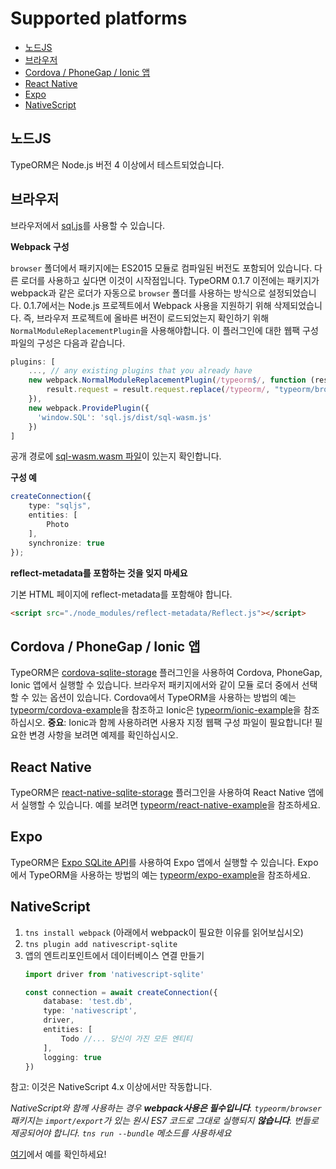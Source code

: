 # Supported platforms

- [노드JS](#노드js)
- [브라우저](#브라우저)
- [Cordova / PhoneGap / Ionic 앱](#cordova--phonegap--ionic-앱)
- [React Native](#react-native)
- [Expo](#expo)
- [NativeScript](#nativescript)

## 노드JS

TypeORM은 Node.js 버전 4 이상에서 테스트되었습니다.

## 브라우저

브라우저에서 [sql.js](https://sql.js.org)를 사용할 수 있습니다.

**Webpack 구성**

`browser` 폴더에서 패키지에는 ES2015 모듈로 컴파일된 버전도 포함되어 있습니다. 다른 로더를 사용하고 싶다면 이것이 시작점입니다. TypeORM 0.1.7 이전에는 패키지가 webpack과 같은 로더가 자동으로 `browser` 폴더를 사용하는 방식으로 설정되었습니다. 0.1.7에서는 Node.js 프로젝트에서 Webpack 사용을 지원하기 위해 삭제되었습니다. 즉, 브라우저 프로젝트에 올바른 버전이 로드되었는지 확인하기 위해 `NormalModuleReplacementPlugin`을 사용해야합니다. 이 플러그인에 대한 웹팩 구성 파일의 구성은 다음과 같습니다.

```js
plugins: [
    ..., // any existing plugins that you already have
    new webpack.NormalModuleReplacementPlugin(/typeorm$/, function (result) {
        result.request = result.request.replace(/typeorm/, "typeorm/browser");
    }),
    new webpack.ProvidePlugin({
      'window.SQL': 'sql.js/dist/sql-wasm.js'
    })
]
```

공개 경로에 [sql-wasm.wasm 파일](https://github.com/sql-js/sql.js/blob/master/README.md#downloadingusing)이 있는지 확인합니다.

**구성 예**

```typescript
createConnection({
    type: "sqljs",
    entities: [
        Photo
    ],
    synchronize: true
});
```

**reflect-metadata를 포함하는 것을 잊지 마세요**

기본 HTML 페이지에 reflect-metadata를 포함해야 합니다.

```html
<script src="./node_modules/reflect-metadata/Reflect.js"></script>
```

## Cordova / PhoneGap / Ionic 앱

TypeORM은 [cordova-sqlite-storage](https://github.com/litehelpers/Cordova-sqlite-storage) 플러그인을 사용하여 Cordova, PhoneGap, Ionic 앱에서 실행할 수 있습니다. 브라우저 패키지에서와 같이 모듈 로더 중에서 선택할 수 있는 옵션이 있습니다. Cordova에서 TypeORM을 사용하는 방법의 예는 [typeorm/cordova-example](https://github.com/typeorm/cordova-example)을 참조하고 Ionic은 [typeorm/ionic-example](https://github.com/typeorm/ionic-example)을 참조하십시오. **중요**: Ionic과 함께 사용하려면 사용자 지정 웹팩 구성 파일이 필요합니다! 필요한 변경 사항을 보려면 예제를 확인하십시오.

## React Native

TypeORM은 [react-native-sqlite-storage](https://github.com/andpor/react-native-sqlite-storage) 플러그인을 사용하여 React Native 앱에서 실행할 수 있습니다. 예를 보려면 [typeorm/react-native-example](https://github.com/typeorm/react-native-example)을 참조하세요.

## Expo

TypeORM은 [Expo SQLite API](https://docs.expo.io/versions/latest/sdk/sqlite/)를 사용하여 Expo 앱에서 실행할 수 있습니다. Expo에서 TypeORM을 사용하는 방법의 예는 [typeorm/expo-example](https://github.com/typeorm/expo-example)을 참조하세요.

## NativeScript

1. `tns install webpack` (아래에서 webpack이 필요한 이유를 읽어보십시오)
2. `tns plugin add nativescript-sqlite`
3. 앱의 엔트리포인트에서 데이터베이스 연결 만들기
    ```typescript
    import driver from 'nativescript-sqlite'

    const connection = await createConnection({
        database: 'test.db',
        type: 'nativescript',
        driver,
        entities: [
            Todo //... 당신이 가진 모든 엔티티
        ],
        logging: true
    })
    ```

참고: 이것은 NativeScript 4.x 이상에서만 작동합니다.

_NativeScript와 함께 사용하는 경우 **webpack사용은 필수입니다**. `typeorm/browser` 패키지는 `import/export`가 있는 원시 ES7 코드로 그대로 실행되지 **않습니다**. 번들로 제공되어야 합니다. `tns run --bundle` 메소드를 사용하세요_

[여기](https://github.com/championswimmer/nativescript-vue-typeorm-sample)에서 예를 확인하세요!
